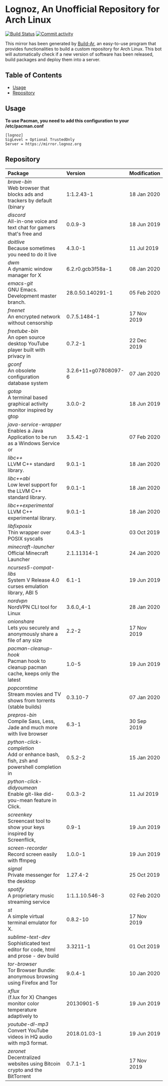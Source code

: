 # Lognoz, An Unofficial Repository for Arch Linux
[<img src="https://img.shields.io/travis/lognoz/lognoz-archlinux-repository/master.svg?style=flat-square" alt="Build Status">](https://travis-ci.org/lognoz/lognoz-archlinux-repository)
[<img src="https://img.shields.io/github/commit-activity/m/lognoz/lognoz-archlinux-repository.svg?style=flat-square" alt="Commit activity">](https://github.com/lognoz/lognoz-archlinux-repository/commits/master)

This mirror has been generated by [Build-Ar](https://github.com/unix-development/build-ar), an easy-to-use program that provides functionalities to build a custom repository for Arch Linux. This bot will automatically check if a new version of software has been released, build packages and deploy them into a server.

## Table of Contents
- [Usage](#usage)
- [Repository](#repository)

## Usage
**To use Pacman, you need to add this configuration to your /etc/pacman.conf**

```
[lognoz]
SigLevel = Optional TrustedOnly
Server = https://mirror.lognoz.org
```
## Repository
Package	|  Version	|  Modification
:--- | :--- | :---
*brave-bin*<br>Web browser that blocks ads and trackers by default (binary | 1:1.2.43-1 | 18 Jan 2020
*discord*<br>All-in-one voice and text chat for gamers that's free and | 0.0.9-3 | 18 Jun 2019
*doitlive*<br>Because sometimes you need to do it live | 4.3.0-1 | 11 Jul 2019
*dwm*<br>A dynamic window manager for X | 6.2.r0.gcb3f58a-1 | 08 Jan 2020
*emacs-git*<br>GNU Emacs. Development master branch. | 28.0.50.140291-1 | 05 Feb 2020
*freenet*<br>An encrypted network without censorship | 0.7.5.1484-1 | 17 Nov 2019
*freetube-bin*<br>An open source desktop YouTube player built with privacy in | 0.7.2-1 | 22 Dec 2019
*gconf*<br>An obsolete configuration database system | 3.2.6+11+g07808097-6 | 07 Jan 2020
*gotop*<br>A terminal based graphical activity monitor inspired by gtop | 3.0.0-2 | 18 Jun 2019
*java-service-wrapper*<br>Enables a Java Application to be run as a Windows Service or | 3.5.42-1 | 07 Feb 2020
*libc++*<br>LLVM C++ standard library. | 9.0.1-1 | 18 Jan 2020
*libc++abi*<br>Low level support for the LLVM C++ standard library. | 9.0.1-1 | 18 Jan 2020
*libc++experimental*<br>LLVM C++ experimental library. | 9.0.1-1 | 18 Jan 2020
*libfixposix*<br>Thin wrapper over POSIX syscalls | 0.4.3-1 | 03 Oct 2019
*minecraft-launcher*<br>Official Minecraft Launcher | 2.1.11314-1 | 24 Jan 2020
*ncurses5-compat-libs*<br>System V Release 4.0 curses emulation library, ABI 5 | 6.1-1 | 19 Jun 2019
*nordvpn*<br>NordVPN CLI tool for Linux | 3.6.0_4-1 | 28 Jan 2020
*onionshare*<br>Lets you securely and anonymously share a file of any size | 2.2-2 | 17 Nov 2019
*pacman-cleanup-hook*<br>Pacman hook to cleanup pacman cache, keeps only the latest | 1.0-5 | 19 Jun 2019
*popcorntime*<br>Stream movies and TV shows from torrents (stable builds) | 0.3.10-7 | 07 Jan 2020
*prepros-bin*<br>Compile Sass, Less, Jade and much more with live browser | 6.3-1 | 30 Sep 2019
*python-click-completion*<br>Add or enhance bash, fish, zsh and powershell completion in | 0.5.2-2 | 15 Jan 2020
*python-click-didyoumean*<br>Enable git-like did-you-mean feature in Click. | 0.0.3-2 | 11 Jul 2019
*screenkey*<br>Screencast tool to show your keys inspired by Screenflick, | 0.9-1 | 19 Jun 2019
*screen-recorder*<br>Record screen easily with ffmpeg | 1.0.0-1 | 19 Jun 2019
*signal*<br>Private messenger for the desktop | 1.27.4-2 | 25 Oct 2019
*spotify*<br>A proprietary music streaming service | 1:1.1.10.546-3 | 02 Feb 2020
*st*<br>A simple virtual terminal emulator for X. | 0.8.2-10 | 17 Nov 2019
*sublime-text-dev*<br>Sophisticated text editor for code, html and prose - dev build | 3.3211-1 | 01 Oct 2019
*tor-browser*<br>Tor Browser Bundle: anonymous browsing using Firefox and Tor | 9.0.4-1 | 10 Jan 2020
*xflux*<br>(f.lux for X) Changes monitor color temperature adaptively to | 20130901-5 | 19 Jun 2019
*youtube-dl-mp3*<br>Convert YouTube videos in HQ audio with mp3 format. | 2018.01.03-1 | 19 Jun 2019
*zeronet*<br>Decentralized websites using Bitcoin crypto and the BitTorrent | 0.7.1-1 | 17 Nov 2019

